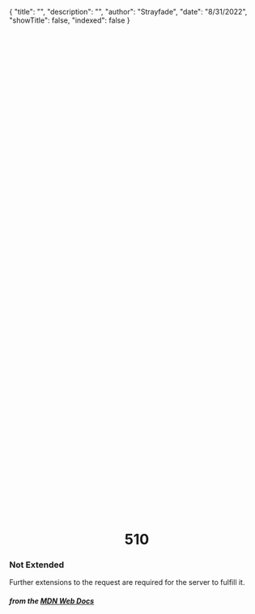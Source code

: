 {
    "title": "",
    "description": "",
    "author": "Strayfade",
    "date": "8/31/2022",
    "showTitle": false,
    "indexed": false
}

<p style="margin-right: auto; margin-left: auto; width: max-content; margin-top: 25vh; opacity: 0.5;"></p>
<h1 style="margin-right: auto; margin-left: auto; width: max-content; margin-top: 3px;">510</h1>

### Not Extended

Further extensions to the request are required for the server to fulfill it.

#### *from the [MDN Web Docs](https://developer.mozilla.org/en-US/docs/Web/HTTP/Status)* 